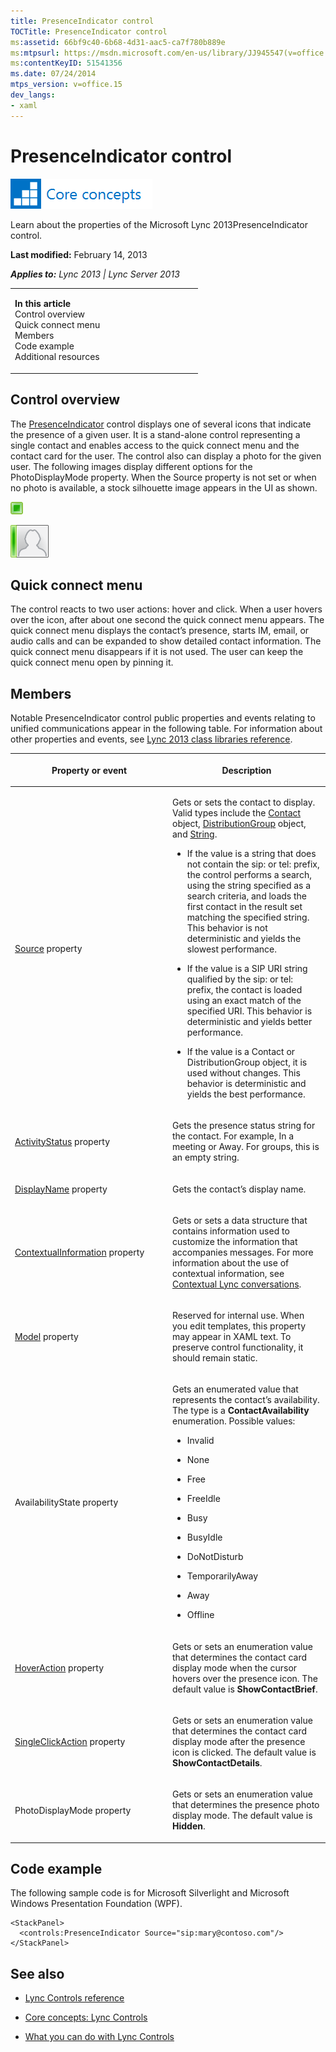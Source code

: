 ```yaml
---
title: PresenceIndicator control
TOCTitle: PresenceIndicator control
ms:assetid: 66bf9c40-6b68-4d31-aac5-ca7f780b889e
ms:mtpsurl: https://msdn.microsoft.com/en-us/library/JJ945547(v=office.15)
ms:contentKeyID: 51541356
ms.date: 07/24/2014
mtps_version: v=office.15
dev_langs:
- xaml
---
```


# PresenceIndicator control

![Core concepts](images/JJ933133.mod_icon_CoreConcepts_long(Office.15).png "Core concepts")

Learn about the properties of the Microsoft Lync 2013PresenceIndicator control.

**Last modified:** February 14, 2013

***Applies to:** Lync 2013 | Lync Server 2013*

<table>
<colgroup>
<col style="width: 50%" />
<col style="width: 50%" />
</colgroup>
<tbody>
<tr class="odd">
<td><p><strong>In this article</strong><br />
Control overview<br />
Quick connect menu<br />
Members<br />
Code example<br />
Additional resources</p></td>
<td></td>
</tr>
</tbody>
</table>

## Control overview

The [PresenceIndicator](https://msdn.microsoft.com/en-us/library/hh345947\(v=office.15\)) control displays one of several icons that indicate the presence of a given user. It is a stand-alone control representing a single contact and enables access to the quick connect menu and the contact card for the user. The control also can display a photo for the given user. The following images display different options for the PhotoDisplayMode property. When the Source property is not set or when no photo is available, a stock silhouette image appears in the UI as shown.

![PresenceIndicator Control](images/JJ933141.PresenceIndicatorControl(Office.15).png "PresenceIndicator Control")

![PresenceIndicator Control](images/JJ933141.PresenceIndicator_large_rtm(Office.15).png "PresenceIndicator Control")

## Quick connect menu

The control reacts to two user actions: hover and click. When a user hovers over the icon, after about one second the quick connect menu appears. The quick connect menu displays the contact’s presence, starts IM, email, or audio calls and can be expanded to show detailed contact information. The quick connect menu disappears if it is not used. The user can keep the quick connect menu open by pinning it.

## Members

Notable PresenceIndicator control public properties and events relating to unified communications appear in the following table. For information about other properties and events, see [Lync 2013 class libraries reference](https://msdn.microsoft.com/en-us/library/jj933088\(v=office.15\)).

<table>
<colgroup>
<col style="width: 50%" />
<col style="width: 50%" />
</colgroup>
<thead>
<tr class="header">
<th><p>Property or event</p></th>
<th><p>Description</p></th>
</tr>
</thead>
<tbody>
<tr class="odd">
<td><p><a href="https://msdn.microsoft.com/en-us/library/hh363511(v=office.15)">Source</a> property</p></td>
<td><p>Gets or sets the contact to display. Valid types include the <a href="https://msdn.microsoft.com/en-us/library/jj266463(v=office.15)">Contact</a> object, <a href="https://msdn.microsoft.com/en-us/library/jj293432(v=office.15)">DistributionGroup</a> object, and <a href="http://go.microsoft.com/fwlink/?linkid=131086%26clcid=0x409">String</a>.</p>
<ul>
<li><p>If the value is a string that does not contain the sip: or tel: prefix, the control performs a search, using the string specified as a search criteria, and loads the first contact in the result set matching the specified string. This behavior is not deterministic and yields the slowest performance.</p></li>
<li><p>If the value is a SIP URI string qualified by the sip: or tel: prefix, the contact is loaded using an exact match of the specified URI. This behavior is deterministic and yields better performance.</p></li>
<li><p>If the value is a Contact or DistributionGroup object, it is used without changes. This behavior is deterministic and yields the best performance.</p></li>
</ul></td>
</tr>
<tr class="even">
<td><p><a href="https://msdn.microsoft.com/en-us/library/hh346421(v=office.15)">ActivityStatus</a> property</p></td>
<td><p>Gets the presence status string for the contact. For example, In a meeting or Away. For groups, this is an empty string.</p></td>
</tr>
<tr class="odd">
<td><p><a href="https://msdn.microsoft.com/en-us/library/hh345805(v=office.15)">DisplayName</a> property</p></td>
<td><p>Gets the contact’s display name.</p></td>
</tr>
<tr class="even">
<td><p><a href="https://msdn.microsoft.com/en-us/library/hh363342(v=office.15)">ContextualInformation</a> property</p></td>
<td><p>Gets or sets a data structure that contains information used to customize the information that accompanies messages. For more information about the use of contextual information, see <a href="contextual-lync-conversations.md">Contextual Lync conversations</a>.</p></td>
</tr>
<tr class="odd">
<td><p><a href="https://msdn.microsoft.com/en-us/library/hh346458(v=office.15)">Model</a> property</p></td>
<td><p>Reserved for internal use. When you edit templates, this property may appear in XAML text. To preserve control functionality, it should remain static.</p></td>
</tr>
<tr class="even">
<td><p>AvailabilityState property</p></td>
<td><p>Gets an enumerated value that represents the contact’s availability. The type is a <strong>ContactAvailability</strong> enumeration. Possible values:</p>
<ul>
<li><p>Invalid</p></li>
<li><p>None</p></li>
<li><p>Free</p></li>
<li><p>FreeIdle</p></li>
<li><p>Busy</p></li>
<li><p>BusyIdle</p></li>
<li><p>DoNotDisturb</p></li>
<li><p>TemporarilyAway</p></li>
<li><p>Away</p></li>
<li><p>Offline</p></li>
</ul></td>
</tr>
<tr class="odd">
<td><p><a href="https://msdn.microsoft.com/en-us/library/hh345520(v=office.15)">HoverAction</a> property</p></td>
<td><p>Gets or sets an enumeration value that determines the contact card display mode when the cursor hovers over the presence icon. The default value is <strong>ShowContactBrief</strong>.</p></td>
</tr>
<tr class="even">
<td><p><a href="https://msdn.microsoft.com/en-us/library/hh363323(v=office.15)">SingleClickAction</a> property</p></td>
<td><p>Gets or sets an enumeration value that determines the contact card display mode after the presence icon is clicked. The default value is <strong>ShowContactDetails</strong>.</p></td>
</tr>
<tr class="odd">
<td><p>PhotoDisplayMode property</p></td>
<td><p>Gets or sets an enumeration value that determines the presence photo display mode. The default value is <strong>Hidden</strong>.</p></td>
</tr>
</tbody>
</table>

## Code example

The following sample code is for Microsoft Silverlight and Microsoft Windows Presentation Foundation (WPF).

```xaml
<StackPanel>
  <controls:PresenceIndicator Source="sip:mary@contoso.com"/>
</StackPanel>
```

## See also

  - [Lync Controls reference](lync-controls-reference.md)

  - [Core concepts: Lync Controls](core-concepts-lync-controls.md)

  - [What you can do with Lync Controls](what-you-can-do-with-lync-controls.md)

